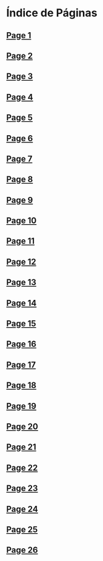 # Índice de Páginas

## [Page 1](views/page1-index.html)
## [Page 2](views/page2-index.html)
## [Page 3](views/page3-index.html)
## [Page 4](views/page4-index.html)
## [Page 5](views/page5-index.html)
## [Page 6](views/page6-index.html)
## [Page 7](views/page7-index.html)
## [Page 8](views/page8-index.html)
## [Page 9](views/page9-index.html)
## [Page 10](views/page10-index.html)
## [Page 11](views/page11-index.html)
## [Page 12](views/page12-index.html)
## [Page 13](views/page13-index.html)
## [Page 14](views/page14-index.html)
## [Page 15](views/page15-index.html)
## [Page 16](views/page16-index.html)
## [Page 17](views/page17-index.html)
## [Page 18](views/page18-index.html)
## [Page 19](views/page19-index.html)
## [Page 20](views/page20-index.html)
## [Page 21](views/page21-index.html)
## [Page 22](views/page22-index.html)
## [Page 23](views/page23-index.html)
## [Page 24](views/page24-index.html)
## [Page 25](views/page25-index.html)
## [Page 26](views/page26-index.html)